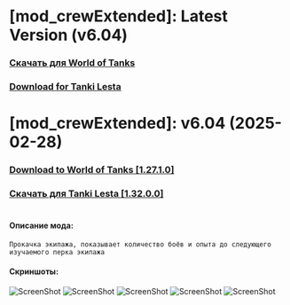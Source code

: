 # [mod_crewExtended]: Latest Version (v6.04)
### [**Скачать для World of Tanks**](https://github.com/spoter/spoter-mods/releases/download/latest/mod_crewExtended.zip)
### [**Download for Tanki Lesta**](https://github.com/spoter/spoter-mods/releases/download/latest/mod_crewExtended_RU.zip)
#
# [mod_crewExtended]: v6.04 (2025-02-28)
### [**Download to World of Tanks [1.27.1.0]**](https://github.com/spoter/spoter-mods/releases/download/v7/mod_crewExtended.zip)
### [**Скачать для Tanki Lesta [1.32.0.0]**](https://github.com/spoter/spoter-mods/releases/download/v7/mod_crewExtended_RU.zip)
#
#### Описание мода:
    Прокачка экипажа, показывает количество боёв и опыта до следующего изучаемого перка экипажа

#### Скриншоты:
![ScreenShot](./screen.png)
![ScreenShot](./screen1.png)
![ScreenShot](./screen2.png)
![ScreenShot](./screen3.png)
![ScreenShot](./screen4.png)

